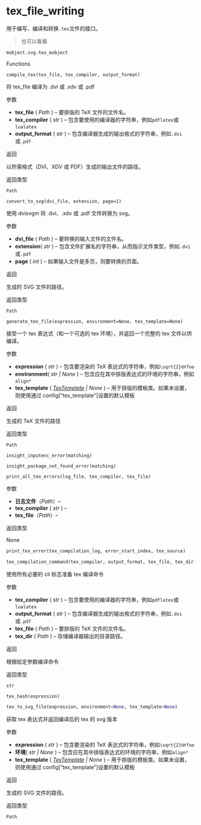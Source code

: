 # tex_file_writing 

用于编写、编译和转换`.tex`文件的接口。

> 也可以看看

`mobject.svg.tex_mobject`

Functions


`compile_tex(tex_file, tex_compiler, output_format)`

将 tex_file 编译为 .dvi 或 .xdv 或 .pdf

参数

- **tex_file** ( _Path_ ) – 要排版的 TeX 文件的文件名。
- **tex_compiler** ( _str_ ) – 包含要使用的编译器的字符串，例如`pdflatex`或`lualatex`
- **output_format** ( _str_ ) – 包含编译器生成的输出格式的字符串，例如`.dvi`或`.pdf`

返回

以所需格式（DVI、XDV 或 PDF）生成的输出文件的路径。

返回类型

`Path`


`convert_to_svg(dvi_file, extension, page=1)`

使用 dvisvgm 将 .dvi、.xdv 或 .pdf 文件转换为 svg。

参数

- **dvi_file** ( _Path_ ) – 要转换的输入文件的文件名。
- **extension**( _str_ ) – 包含文件扩展名的字符串，从而指示文件类型，例如`.dvi`或`.pdf`
- **page** ( _int_ ) – 如果输入文件是多页，则要转换的页面。

返回

生成的 SVG 文件的路径。

返回类型

`Path`


`generate_tex_file(expression, environment=None, tex_template=None)`

接受一个 tex 表达式（和一个可选的 tex 环境），并返回一个完整的 tex 文件以供编译。

参数

- **expression** ( _str_ ) – 包含要渲染的 TeX 表达式的字符串，例如`\sqrt{2}`or`foo`
- **environment**( _str_ _|_ _None_ ) – 包含应在其中排版表达式的环境的字符串，例如`align*`
- **tex_template** ( [_TexTemplate_]() _|_ _None_ ) – 用于排版的模板类。如果未设置，则使用通过 config\[“tex_template”\]设置的默认模板

返回

生成的 TeX 文件的路径

返回类型

`Path`


`insight_inputenc_error(matching)`

`insight_package_not_found_error(matching)`

`print_all_tex_errors(log_file, tex_compiler, tex_file)`

参数

- **日志文件**（_Path_）–
- **tex_compiler** ( _str_ ) –
- **tex_file**（_Path_）–

返回类型

None

```py
print_tex_error(tex_compilation_log, error_start_index, tex_source)
```

```py
tex_compilation_command(tex_compiler, output_format, tex_file, tex_dir)
```

使用所有必要的 cli 标志准备 tex 编译命令

参数

- **tex_compiler** ( _str_ ) – 包含要使用的编译器的字符串，例如`pdflatex`或`lualatex`
- **output_format** ( _str_ ) – 包含编译器生成的输出格式的字符串，例如`.dvi`或`.pdf`
- **tex_file** ( _Path_ ) – 要排版的 TeX 文件的文件名。
- **tex_dir** ( _Path_ ) – 存储编译器输出的目录路径。

返回

根据给定参数编译命令

返回类型

`str`


`tex_hash(expression)`


```py
tex_to_svg_file(expression, environment=None, tex_template=None)
```

获取 tex 表达式并返回编译后的 tex 的 svg 版本

参数

- **expression** ( _str_ ) – 包含要渲染的 TeX 表达式的字符串，例如`\sqrt{2}`or`foo`
- **环境**( _str_ _|_ _None_ ) – 包含应在其中排版表达式的环境的字符串，例如`align*`
- **tex_template** ( [_TexTemplate_]() _|_ _None_ ) – 用于排版的模板类。如果未设置，则使用通过 config\[“tex_template”\]设置的默认模板

返回

生成的 SVG 文件的路径。

返回类型

`Path`
